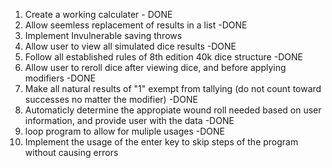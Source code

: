 1. Create a working calculater - DONE 
2. Allow seemless replacement of results in a list -DONE
3. Implement Invulnerable saving throws 
4. Allow user to view all simulated dice results -DONE
5. Follow all established rules of 8th edition 40k dice structure -DONE
6. Allow user to reroll dice after viewing dice, and before applying modifiers -DONE
7. Make all natural results of "1" exempt from tallying (do not count toward successes no matter the modifier) -DONE
8. Automaticly determine the appropiate wound roll needed based on user information, and provide user with the data -DONE
9. loop program to allow for muliple usages -DONE
10. Implement the usage of the enter key to skip steps of the program without causing errors
